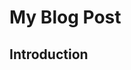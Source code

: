 # My Blog Post

<!-- Google AdSense Ad in the header -->
<script async src="https://pagead2.googlesyndication.com/pagead/js/adsbygoogle.js?client=ca-pub-9206422260096937"
     crossorigin="anonymous"></script>
     
<ins class="adsbygoogle"
     style="display:block"
     data-ad-client="ca-pub-xxxxxxxxxxxxxxxx"
     data-ad-slot="yyyyyyyyyyyy"
     data-ad-format="auto"></ins>
<script>
     (adsbygoogle = window.adsbygoogle || []).push({});
</script>

## Introduction
